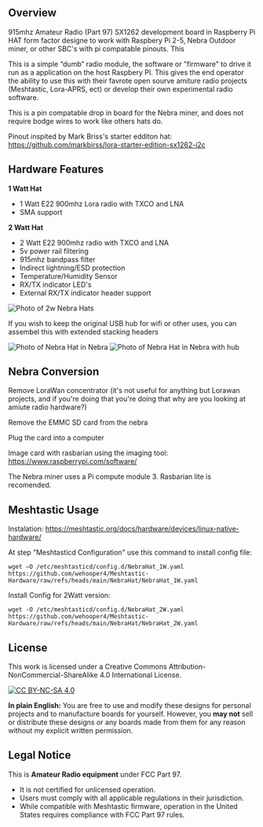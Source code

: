 ## Overview
915mhz Amateur Radio (Part 97) SX1262 development board in Raspberry Pi HAT form factor designe to work with Raspbery Pi 2-5, Nebra Outdoor miner, or other SBC's with pi compatable pinouts. This 

This is a simple “dumb” radio module, the software or "firmware" to drive it run as a application on the host Raspbery PI. This gives the end operator the ability to use this with their favrote open sourve amiture radio projects (Meshtastic, Lora-APRS, ect) or develop their own experimental radio software.

This is a pin compatable drop in board for the Nebra miner, and does not require bodge wires to work like others hats do.

Pinout inspited by Mark Briss's starter edditon hat:
https://github.com/markbirss/lora-starter-edition-sx1262-i2c

## Hardware Features
**1 Watt Hat**
* 1 Watt E22 900mhz Lora radio with TXCO and LNA
* SMA support

**2 Watt Hat**
* 2 Watt E22 900mhz radio with TXCO and LNA
* 5v power rail filtering
* 915mhz bandpass filter
* Indirect lightning/ESD protection
* Temperature/Humidity Sensor
* RX/TX indicator LED's
* External RX/TX indicator header support

![Photo of 2w Nebra Hats](/static/IMG_2807.jpeg)

If you wish to keep the original USB hub for wifi or other uses, you can assembel this with extended stacking headers

![Photo of Nebra Hat in Nebra](/static/IMG_2808.jpeg)
![Photo of Nebra Hat in Nebra with hub](/static/IMG_2809.jpeg)

## Nebra Conversion

Remove LoraWan concentrator (it's not useful for anything but Lorawan projects, and if you're doing that you're doing that why are you looking at amiute radio hardware?)

Remove the EMMC SD card from the nebra

Plug the card into a computer

Image card with rasbarian using the imaging tool: https://www.raspberrypi.com/software/

The Nebra miner uses a Pi compute module 3. Rasbarian lite is recomended.

## Meshtastic Usage

Instalation: https://meshtastic.org/docs/hardware/devices/linux-native-hardware/

At step "Meshtasticd Configuration" use this command to install config file:

```
wget –O /etc/meshtasticd/config.d/NebraHat_1W.yaml https://github.com/wehooper4/Meshtastic-Hardware/raw/refs/heads/main/NebraHat/NebraHat_1W.yaml
```

Install Config for 2Watt version:
```
wget -O /etc/meshtasticd/config.d/NebraHat_2W.yaml https://github.com/wehooper4/Meshtastic-Hardware/raw/refs/heads/main/NebraHat/NebraHat_2W.yaml
```

## License
This work is licensed under a Creative Commons Attribution-NonCommercial-ShareAlike 4.0 International License.

[![CC BY-NC-SA 4.0](https://licensebuttons.net/l/by-nc-sa/4.0/88x31.png)](https://creativecommons.org/licenses/by-nc-sa/4.0/)

**In plain English:** You are free to use and modify these designs for personal projects and to manufacture boards for yourself. However, you **may not** sell or distribute these designs or any boards made from them for any reason without my explicit written permission.

## Legal Notice
This is **Amateur Radio equipment** under FCC Part 97.

* It is not certified for unlicensed operation.
* Users must comply with all applicable regulations in their jurisdiction.
* While compatible with Meshtastic firmware, operation in the United States requires compliance with FCC Part 97 rules.
